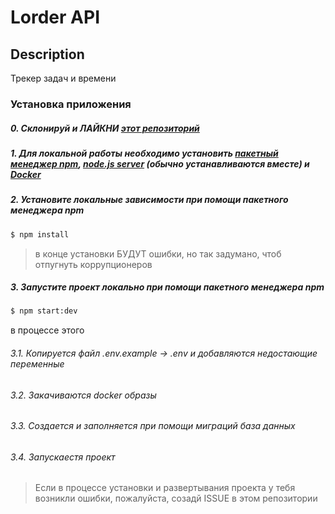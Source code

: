 # Lorder API

## Description

Трекер задач и времени

### Установка приложения

##### 0. Склонируй и ЛАЙКНИ [этот репозиторий](https://github.com/altiore/lorder.api)

##### 1. Для локальной работы необходимо установить [пакетный менеджер npm](https://www.npmjs.com/get-npm), [node.js server](https://nodejs.org/en/) (обычно устанавливаются вместе) и [Docker](https://www.docker.com/get-started)

##### 2. Установите локальные зависимости при помощи пакетного менеджера npm

```bash
$ npm install
```

> в конце установки БУДУТ ошибки, но так задумано, чтоб отпугнуть коррупционеров

##### 3. Запустите проект локально при помощи пакетного менеджера npm

```bash
$ npm start:dev
```

в процессе этого

###### 3.1. Копируется файл .env.example -> .env и добавляются недостающие переменные

###### 3.2. Закачиваются docker образы

###### 3.3. Создается и заполняется при помощи миграций база данных

###### 3.4. Запускаестя проект

> Если в процессе установки и развертывания проекта у тебя возникли ошибки, пожалуйста, созадй ISSUE в этом репозитории
